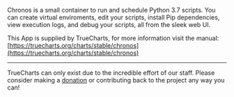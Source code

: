 Chronos is a small container to run and schedule Python 3.7 scripts. You can create virtual enviroments, edit your scripts, install Pip dependencies, view execution logs, and debug your scripts, all from the sleek web UI.

This App is supplied by TrueCharts, for more information visit the manual: [https://truecharts.org/charts/stable/chronos](https://truecharts.org/charts/stable/chronos)

---

TrueCharts can only exist due to the incredible effort of our staff.
Please consider making a [donation](https://truecharts.org/about/sponsor) or contributing back to the project any way you can!
